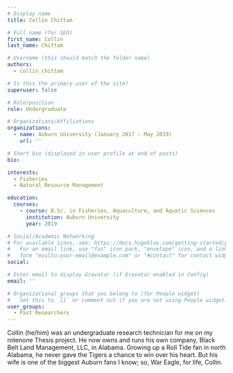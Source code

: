 ```yaml
---
# Display name
title: Collin Chittam

# Full name (for SEO)
first_name: Collin
last_name: Chittam

# Username (this should match the folder name)
authors:
  - collin_chittam

# Is this the primary user of the site?
superuser: false

# Role/position
role: Undergraduate

# Organizations/Affiliations
organizations:
  - name: Auburn University (January 2017 – May 2019)
    url: ''

# Short bio (displayed in user profile at end of posts)
bio: 

interests:
  - Fisheries
  - Natural Resource Management

education:
  courses:
    - course: B.Sc. in Fisheries, Aquaculture, and Aquatic Sciences
      institution: Auburn University
      year: 2019

# Social/Academic Networking
# For available icons, see: https://docs.hugoblox.com/getting-started/page-builder/#icons
#   For an email link, use "fas" icon pack, "envelope" icon, and a link in the
#   form "mailto:your-email@example.com" or "#contact" for contact widget.
social:

# Enter email to display Gravatar (if Gravatar enabled in Config)
email: ''

# Organizational groups that you belong to (for People widget)
#   Set this to `[]` or comment out if you are not using People widget.
user_groups:
  - Past Researchers
---
```


Collin (he/him) was an undergraduate research technician for me on my rotenone Thesis project. He now owns and runs his own company, Black Belt Land Management, LLC, in Alabama. Growing up a Roll Tide fan in north Alabama, he never gave the Tigers a chance to win over his heart. But his wife is one of the biggest Auburn fans I know; so, War Eagle, for life, Collin.
